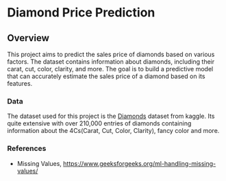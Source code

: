 # **Diamond Price Prediction**

## Overview
This project aims to predict the sales price of diamonds based on various factors. The dataset contains information about diamonds, including their carat, cut, color, clarity, and more. The goal is to build a predictive model that can accurately estimate the sales price of a diamond based on its features.

### Data
The dataset used for this project is the [Diamonds](https://www.kaggle.com/datasets/hrokrin/the-largest-diamond-dataset-currely-on-kaggle) dataset from kaggle. Its quite extensive with over 210,000 entries of diamonds containing information about the 4Cs(Carat, Cut, Color, Clarity), fancy color and more.


### References
- Missing Values, https://www.geeksforgeeks.org/ml-handling-missing-values/

